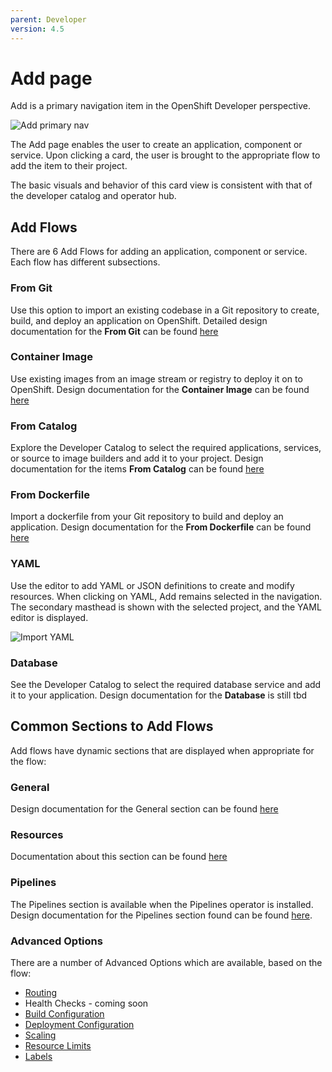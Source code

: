 ```yaml
---
parent: Developer
version: 4.5
---
```

# Add page

Add is a primary navigation item in the OpenShift Developer perspective.

![Add primary nav](https://openshift.github.io/openshift-origin-design/designs/developer/add/img/Add-AltA.png)

The Add page enables the user to create an application, component or service. Upon clicking a card, the user is brought to the appropriate flow to add the item to their project.

The basic visuals and behavior of this card view is consistent with that of the developer catalog and operator hub.

## Add Flows
There are 6 Add Flows for adding an application, component or service. Each flow has different subsections.

### From Git
Use this option to import an existing codebase in a Git repository to create, build, and deploy an application on OpenShift.
Detailed design documentation for the **From Git** can be found [here](https://openshift.github.io/openshift-origin-design/designs/developer/add-43/From-Git-43/Import-from-git-43)

### Container Image
Use existing images from an image stream or registry to deploy it on to OpenShift.
Design documentation for the **Container Image** can be found [here](https://openshift.github.io/openshift-origin-design/designs/developer/add-44/Container-Image-44/Deploy-Image-44)

### From Catalog
Explore the Developer Catalog to select the required applications, services, or source to image builders and add it to your project.
Design documentation for the items **From Catalog** can be found [here](https://openshift.github.io/openshift-origin-design/designs/developer/add-44/From-Catalog/Add-from-catalog)

### From Dockerfile
Import a dockerfile from your Git repository to build and deploy an application.
Design documentation for the **From Dockerfile** can be found [here](https://openshift.github.io/openshift-origin-design/designs/developer/add/From-Dockerfile-43/Import-from-Dockerfile-43)

### YAML
Use the editor to add YAML or JSON definitions to create and modify resources.
When clicking on YAML, Add remains selected in the navigation.  The secondary masthead is shown with the selected project, and the YAML editor is displayed.

![Import YAML](https://openshift.github.io/openshift-origin-design/designs/developer/add/img/import-yaml.png)

### Database
See the Developer Catalog to select the required database service and add it to your application.
Design documentation for the **Database** is still tbd

## Common Sections to Add Flows
Add flows have dynamic sections that are displayed when appropriate for the flow:

### General
Design documentation for the General section can be found [here](https://openshift.github.io/openshift-origin-design/designs/developer/add/sections/General-Section)

### Resources
Documentation about this section can be found [here](https://openshift.github.io/openshift-origin-design/designs/developer/add-43/sections/resources/resources)

### Pipelines
The Pipelines section is available when the Pipelines operator is installed. Design documentation for the Pipelines section found can be found [here](https://openshift.github.io/openshift-origin-design/designs/developer/add-43/sections/pipelines/pipelines).

### Advanced Options
There are a number of Advanced Options which are available, based on the flow:
- [Routing](https://openshift.github.io/openshift-origin-design/designs/developer/add/sections/Adv-Routing)
- Health Checks - coming soon
- [Build Configuration](https://openshift.github.io/openshift-origin-design/designs/developer/add/sections/Adv-Build-Config)
- [Deployment Configuration](https://openshift.github.io/openshift-origin-design/designs/developer/add/sections/Adv-Deployment-Config)
- [Scaling](https://openshift.github.io/openshift-origin-design/designs/developer/add/sections/Adv-Scaling)
- [Resource Limits](https://openshift.github.io/openshift-origin-design/designs/developer/add/sections/Adv-Resource-Limits)
- [Labels](https://openshift.github.io/openshift-origin-design/designs/developer/add/sections/Adv-Labels)
